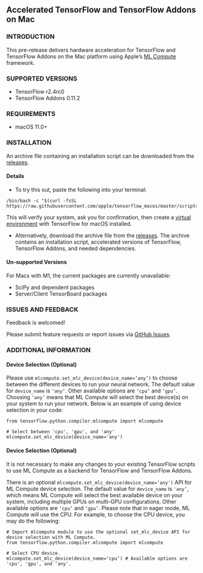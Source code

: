 ## Accelerated TensorFlow and TensorFlow Addons on Mac

### INTRODUCTION

This pre-release delivers hardware acceleration for TensorFlow and TensorFlow Addons on the Mac platform using Apple’s [ML Compute](https://developer.apple.com/documentation/mlcompute) framework.

### SUPPORTED VERSIONS

- TensorFlow r2.4rc0
- TensorFlow Addons 0.11.2

### REQUIREMENTS

- macOS 11.0+

### INSTALLATION

An archive file containing an installation script can be downloaded from the [releases](https://github.com/apple/tensorflow_macos/releases).

#### Details

- To try this out, paste the following into your terminal: 

``` 
/bin/bash -c "$(curl -fsSL https://raw.githubusercontent.com/apple/tensorflow_macos/master/scripts/download_and_install.sh)"
```

  This will verify your system, ask you for confirmation, then create a [virtual environment](https://docs.python.org/3.8/tutorial/venv.html) with TensorFlow for macOS installed.

- Alternatively, download the archive file from the [releases](https://github.com/apple/tensorflow_macos/releases).  The archive contains an installation script, 
  accelerated versions of TensorFlow, TensorFlow Addons, and needed dependencies.  

#### Un-supported Versions

For Macs with M1, the current packages are currently unavailable:
- SciPy and dependent packages
- Server/Client TensorBoard packages

### ISSUES AND FEEDBACK

Feedback is welcomed!

Please submit feature requests or report issues via [GitHub Issues](https://github.com/apple/tensorflow_macos/issues).

### ADDITIONAL INFORMATION

#### Device Selection (Optional)

Please use `mlcompute.set_mlc_device(device_name=‘any’)` to choose between the different devices to run your neural network. The default value for `device_name` is `‘any’`. Other available options are `‘cpu’` and `‘gpu’`. Choosing `‘any’` means that ML Compute will select the best device(s) on your system to run your network. Below is an example of using device selection in your code:

    from tensorflow.python.compiler.mlcompute import mlcompute
    
    # Select between 'cpu', 'gpu', and 'any'
    mlcompute.set_mlc_device(device_name='any')
    
#### Device Selection (Optional)

It is not necessary to make any changes to your existing TensorFlow scripts to use ML Compute as a backend for TensorFlow and TensorFlow Addons.

There is an optional `mlcompute.set_mlc_device(device_name=’any')` API for ML Compute device selection. The default value for `device_name` is `'any’`, which means ML Compute will select the best available device on your system, including multiple GPUs on multi-GPU configurations. Other available options are `‘cpu’` and `‘gpu’`. Please note that in eager mode, ML Compute will use the CPU. For example, to choose the CPU device, you may do the following:

    # Import mlcompute module to use the optional set_mlc_device API for device selection with ML Compute.
    from tensorflow.python.compiler.mlcompute import mlcompute

    # Select CPU device.
    mlcompute.set_mlc_device(device_name=‘cpu’) # Available options are 'cpu', 'gpu', and ‘any'.
